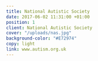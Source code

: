 ```yaml
---
title: National Autistic Society
date: 2017-06-02 11:31:00 +01:00
position: 1
client: National Autistic Society
cover: "/uploads/nas.jpg"
background-color: "#E72974"
copy: light
link: www.autism.org.uk
---
```


